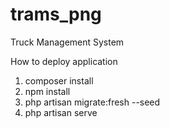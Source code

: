 # trams_png
Truck Management System

How to deploy application

1. composer install
2. npm install
3. php artisan migrate:fresh --seed
4. php artisan serve
